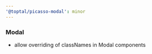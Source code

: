 ```yaml
---
'@toptal/picasso-modal': minor
---
```


### Modal

- allow overriding of classNames in Modal components
